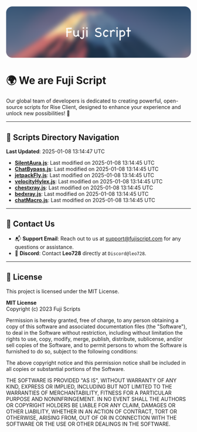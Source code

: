 ![Banner](.github/b.webp)

# 🌍 **We are Fuji Script**

Our global team of developers is dedicated to creating powerful, open-source scripts for Rise Client, designed to enhance your experience and unlock new possibilities! 🌟

---
<!-- SCRIPTS_NAVIGATION_START -->
## 📂 **Scripts Directory Navigation**

**Last Updated**: 2025-01-08 13:14:47 UTC

- **[SilentAura.js](scripts/SilentAura.js)**: Last modified on 2025-01-08 13:14:45 UTC
- **[ChatBypass.js](scripts/ChatBypass.js)**: Last modified on 2025-01-08 13:14:45 UTC
- **[jetpackFly.js](scripts/jetpackFly.js)**: Last modified on 2025-01-08 13:14:45 UTC
- **[velocityHylex.js](scripts/velocityHylex.js)**: Last modified on 2025-01-08 13:14:45 UTC
- **[chestxray.js](scripts/chestxray.js)**: Last modified on 2025-01-08 13:14:45 UTC
- **[bedxray.js](scripts/bedxray.js)**: Last modified on 2025-01-08 13:14:45 UTC
- **[chatMacro.js](scripts/chatMacro.js)**: Last modified on 2025-01-08 13:14:45 UTC

<!-- SCRIPTS_NAVIGATION_END -->

---

## 💬 **Contact Us**  
- 📬 **Support Email**: Reach out to us at [support@fujiscript.com](mailto:support@fujiscript.com) for any questions or assistance.  
- 💬 **Discord**: Contact **Leo728** directly at `Discord@leo728`.

---

## 📜 **License**

This project is licensed under the MIT License.  

**MIT License**  
Copyright (c) 2023 Fuji Scripts  

Permission is hereby granted, free of charge, to any person obtaining a copy of this software and associated documentation files (the "Software"), to deal in the Software without restriction, including without limitation the rights to use, copy, modify, merge, publish, distribute, sublicense, and/or sell copies of the Software, and to permit persons to whom the Software is furnished to do so, subject to the following conditions:  

The above copyright notice and this permission notice shall be included in all copies or substantial portions of the Software.  

THE SOFTWARE IS PROVIDED "AS IS", WITHOUT WARRANTY OF ANY KIND, EXPRESS OR IMPLIED, INCLUDING BUT NOT LIMITED TO THE WARRANTIES OF MERCHANTABILITY, FITNESS FOR A PARTICULAR PURPOSE AND NONINFRINGEMENT. IN NO EVENT SHALL THE AUTHORS OR COPYRIGHT HOLDERS BE LIABLE FOR ANY CLAIM, DAMAGES OR OTHER LIABILITY, WHETHER IN AN ACTION OF CONTRACT, TORT OR OTHERWISE, ARISING FROM, OUT OF OR IN CONNECTION WITH THE SOFTWARE OR THE USE OR OTHER DEALINGS IN THE SOFTWARE.  
